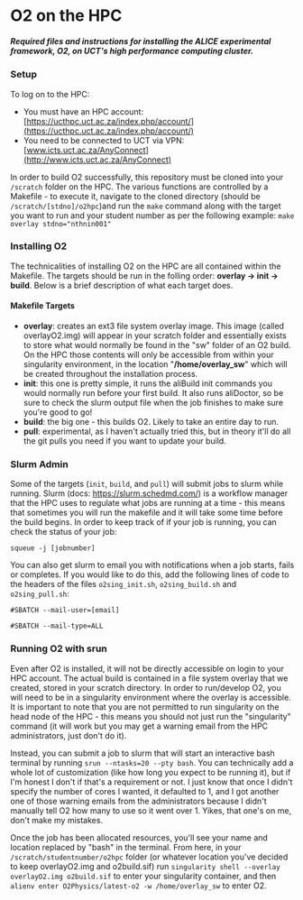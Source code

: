 # O2 on the HPC
##### _Required files and instructions for installing the ALICE experimental framework, O2, on UCT's high performance computing cluster._

### Setup
To log on to the HPC:
 - You must have an HPC account: [https://ucthpc.uct.ac.za/index.php/account/](https://ucthpc.uct.ac.za/index.php/account/)
 - You need to be connected to UCT via VPN: [www.icts.uct.ac.za/AnyConnect](http://www.icts.uct.ac.za/AnyConnect)

In order to build O2 successfully, this repository must be cloned into your `/scratch` folder on the HPC. The various functions are controlled by a Makefile - to execute it, navigate to the cloned directory (should be `/scratch/[stdno]/o2hpc`)and run the `make` command along with the target you want to run and your student number as per the following example: `make overlay stdno="nthnin001"`


### Installing O2
The technicalities of installing O2 on the HPC are all contained within the Makefile. The targets should be run in the folling order: **overlay -> init -> build**. Below is a brief description of what each target does.

#### Makefile Targets
- **overlay**: creates an ext3 file system overlay image. This image (called overlayO2.img) will appear in your scratch folder and essentially exists to store what would normally be found in the "sw" folder of an O2 build. On the HPC those contents will only be accessible from within your singularity environment, in the location "**/home/overlay_sw**" which will be created throughout the installation process. 
- **init**: this one is pretty simple, it runs the aliBuild init commands you would normally run before your first build. It also runs aliDoctor, so be sure to check the slurm output file when the job finishes to make sure you're good to go!
- **build**: the big one - this builds O2. Likely to take an entire day to run.
- **pull**: experimental, as I haven't actually tried this, but in theory it'll do all the git pulls you need if you want to update your build.


### Slurm Admin
Some of the targets (`init`, `build`, and `pull`) will submit jobs to slurm while running. Slurm (docs: https://slurm.schedmd.com/) is a workflow manager that the HPC uses to regulate what jobs are running at a time - this means that sometimes you will run the makefile and it will take some time before the build begins. In order to keep track of if your job is running, you can check the status of your job:

`squeue -j [jobnumber]`

You can also get slurm to email you with notifications when a job starts, fails or completes. If you would like to do this, add the following lines of code to the headers of the files `o2sing_init.sh`, `o2sing_build.sh` and `o2sing_pull.sh`:

`#SBATCH --mail-user=[email]`

`#SBATCH --mail-type=ALL`


### Running O2 with srun
Even after O2 is installed, it will not be directly accessible on login to your HPC account. The actual build is contained in a file system overlay that we created, stored in your scratch directory. In order to run/develop O2, you will need to be in a singularity environment where the overlay is accessible. It is important to note that you are not permitted to run singularity on the head node of the HPC - this means you should not just run the "singularity" command (it will work but you may get a warning email from the HPC administrators, just don't do it). 

Instead, you can submit a job to slurm that will start an interactive bash terminal by running `srun --ntasks=20 --pty bash`. You can technically add a whole lot of customization (like how long you expect to be running it), but if I'm honest I don't if that's a requirement or not. I just know that once I didn't specify the number of cores I wanted, it defaulted to 1, and I got another one of those warning emails from the administrators because I didn't manually tell O2 how many to use so it went over 1. Yikes, that one's on me, don't make my mistakes. 

Once the job has been allocated resources, you'll see your name and location replaced by "bash" in the terminal. From here, in your `/scratch/studentnumber/o2hpc` folder (or whatever location you've decided to keep overlayO2.img and o2build.sif) run `singularity shell --overlay overlayO2.img o2build.sif` to enter your singularity container, and then `alienv enter O2Physics/latest-o2 -w /home/overlay_sw` to enter O2.
